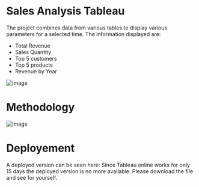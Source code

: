 # Sales Analysis Tableau
The project combines data from various tables to display various parameters for a selected time.
The information displayed are:
- Total Revenue
- Sales Quantity
- Top 5 customers
- Top 5 products
- Revenue by Year

![image](https://user-images.githubusercontent.com/73440161/142752714-d7dff1bf-2df8-49f0-ad71-70fdde565d6a.png)

# Methodology
![image](https://user-images.githubusercontent.com/73440161/142752837-df50a381-1c93-4826-84df-b4dfe0a91bec.png)

# Deployement
A deployed version can be seen here:
Since Tableau online works for only 15 days the deployed version is no more available. Please download the file and see for yourself.
